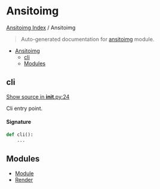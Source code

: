 # Ansitoimg

[Ansitoimg Index](../README.md#ansitoimg-index) /
Ansitoimg

> Auto-generated documentation for [ansitoimg](../../../ansitoimg/__init__.py) module.

- [Ansitoimg](#ansitoimg)
  - [cli](#cli)
  - [Modules](#modules)

## cli

[Show source in __init__.py:24](../../../ansitoimg/__init__.py#L24)

Cli entry point.

#### Signature

```python
def cli():
    ...
```



## Modules

- [Module](./module.md)
- [Render](./render.md)